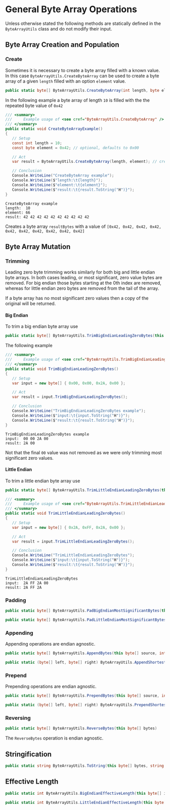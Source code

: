 # General Byte Array Operations

Unless otherwise stated the following methods are statically defined in the `ByteArrayUtils` class and do not modify their input.

## Byte Array Creation and Population

### Create

Sometimes it is necessary to create a byte array filled with a known value. In this case `ByteArrayUtils.CreateByteArray` can be used to create a byte array of a given `length` filled with an option `element` value.

```c#
public static byte[] ByteArrayUtils.CreateByteArray(int length, byte element = 0x00)
```

In the following example a byte array of length `10` is filled with the the repeated byte value of `0x42`

```c#
/// <summary>
///     Example usage of <see cref="ByteArrayUtils.CreateByteArray" />
/// </summary>
public static void CreateByteArrayExample()
{
   // Setup
   const int length = 10;
   const byte element = 0x42; // optional, defaults to 0x00

   // Act
   var result = ByteArrayUtils.CreateByteArray(length, element); // creates a byte array of length 10, filled with bytes of 0x42

   // Conclusion
   Console.WriteLine("CreateByteArray example");
   Console.WriteLine($"length:\t{length}");
   Console.WriteLine($"element:\t{element}");
   Console.WriteLine($"result:\t{result.ToString("H")}");
}
```

```
CreateByteArray example
length:  10
element: 66
result: 42 42 42 42 42 42 42 42 42 42
```

Creates a byte array `resultBytes` with a value of `[0x42, 0x42, 0x42, 0x42, 0x42, 0x42, 0x42, 0x42, 0x42, 0x42]`


## Byte Array Mutation

### Trimming

Leading zero byte trimming works similarly for both big and little endian byte arrays. In both cases leading, or most significant, zero value bytes are removed. For big endian those bytes starting at the 0th index are removed, whereas for little endian zero bytes are removed from the tail of the array. 

If a byte array has no most significant zero values then a copy of the original will be returned.

#### Big Endian

To trim a big endian byte array use

```c#
public static byte[] ByteArrayUtils.TrimBigEndianLeadingZeroBytes(this byte[] input)
```

The following example 

```c#
/// <summary>
///     Example usage of <see cref="ByteArrayUtils.TrimBigEndianLeadingZeroBytes" />
/// </summary>
public static void TrimBigEndianLeadingZeroBytes()
{
   // Setup
   var input = new byte[] { 0x00, 0x00, 0x2A, 0x00 };

   // Act
   var result = input.TrimBigEndianLeadingZeroBytes();

   // Conclusion
   Console.WriteLine("TrimBigEndianLeadingZeroBytes example");
   Console.WriteLine($"input:\t{input.ToString("H")}");
   Console.WriteLine($"result:\t{result.ToString("H")}");
}
```
```
TrimBigEndianLeadingZeroBytes example
input:  00 00 2A 00
result: 2A 00
```

Not that the final `00` value was not removed as we were only trimming most significant zero values.


#### Little Endian

To trim a little endian byte array use

```c#
public static byte[] ByteArrayUtils.TrimLittleEndianLeadingZeroBytes(this byte[] input)
```
```c#
/// <summary>
///     Example usage of <see cref="ByteArrayUtils.TrimLittleEndianLeadingZeroBytes" />
/// </summary>
public static void TrimLittleEndianLeadingZeroBytes()
{
   // Setup
   var input = new byte[] { 0x2A, 0xFF, 0x2A, 0x00 };

   // Act
   var result = input.TrimLittleEndianLeadingZeroBytes();

   // Conclusion
   Console.WriteLine("TrimLittleEndianLeadingZeroBytes");
   Console.WriteLine($"input:\t{input.ToString("H")}");
   Console.WriteLine($"result:\t{result.ToString("H")}");
}
```
```
TrimLittleEndianLeadingZeroBytes
input:  2A FF 2A 00
result: 2A FF 2A
```

### Padding

```c#
public static byte[] ByteArrayUtils.PadBigEndianMostSignificantBytes(this byte[] source, int finalLength, byte element = 0x00)
```

```c#
public static byte[] ByteArrayUtils.PadLittleEndianMostSignificantBytes(this byte[] source, int finalLength, byte element = 0x00)
```

### Appending

Appending operations are endian agnostic.

```c#
public static byte[] ByteArrayUtils.AppendBytes(this byte[] source, int count, byte element = 0x00)
```

```c#
public static (byte[] left, byte[] right) ByteArrayUtils.AppendShortest(byte[] left, byte[] right)
```

### Prepend

Prepending operations are endian agnostic.

```c#
public static byte[] ByteArrayUtils.PrependBytes(this byte[] source, int count, byte element = 0x00)
```

```c#
public static (byte[] left, byte[] right) ByteArrayUtils.PrependShortest(byte[] left, byte[] right)
```

### Reversing

```c#
public static byte[] ByteArrayUtils.ReverseBytes(this byte[] bytes)
```

The `ReverseBytes` operation is endian agnostic.

## Stringification

```c#
public static string ByteArrayUtils.ToString(this byte[] bytes, string format = "g", IFormatProvider formatProvider = null)
```

## Effective Length

```c#
public static int ByteArrayUtils.BigEndianEffectiveLength(this byte[] input)
```

```c#
public static int ByteArrayUtils.LittleEndianEffectiveLength(this byte[] input)
```